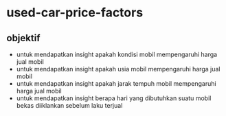 # used-car-price-factors
## objektif
- untuk mendapatkan insight apakah kondisi mobil mempengaruhi harga jual mobil
- untuk mendapatkan insight apakah usia mobil mempengaruhi harga jual mobil
- untuk mendapatkan insight apakah jarak tempuh mobil mempengaruhi harga jual mobil
- untuk mendapatkan insight berapa hari yang dibutuhkan suatu mobil bekas diiklankan sebelum laku terjual

